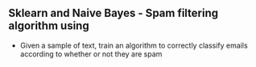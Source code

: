 ## Sklearn and Naive Bayes - Spam filtering algorithm using 

- Given a sample of text, train an algorithm to correctly classify emails according to whether or not they are spam
